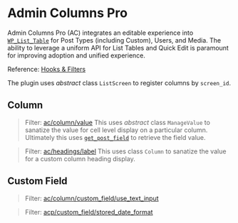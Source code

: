 # Admin Columns Pro

Admin Columns Pro (AC) integrates an editable experience into [`WP_List_Table`](https://developer.wordpress.org/reference/classes/wp_list_table/) for Post Types (including Custom), Users, and Media. The ability to leverage a uniform API for List Tables and Quick Edit is paramount for improving adoption and unified experience.

Reference: [Hooks & Filters](https://docs.admincolumns.com/article/15-hooks-and-filters)

The plugin uses _abstract_ class `ListScreen` to register columns by `screen_id`.

## Column
> Filter: [ac/column/value](https://github.com/codepress/admin-columns-hooks/blob/master/ac-column-value.php)
> This uses _abstract_ class `ManageValue` to sanatize the value for cell level display on a particular column. Ultimately this uses [`get_post_field`](https://developer.wordpress.org/reference/functions/get_post_field/) to retrieve the field value.

> Filter: [ac/headings/label](https://github.com/codepress/admin-columns-hooks/blob/master/ac-headings-label.php)
> This uses class `Column` to sanatize the value for a custom column heading display.

## Custom Field
> Filter: [ac/column/custom_field/use_text_input](https://github.com/codepress/admin-columns-hooks/blob/master/ac-column-custom-field-use_text_input.php)

> Filter: [acp/custom_field/stored_date_format](https://github.com/codepress/admin-columns-hooks/blob/master/ac-column-custom-field-stored_date_format.php)
